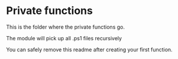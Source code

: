 # Private functions

This is the folder where the private functions go.

The module will pick up all .ps1 files recursively

You can safely remove this readme after creating your first function.
